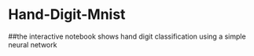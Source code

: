 # Hand-Digit-Mnist

##the interactive notebook shows hand digit classification using a simple neural network